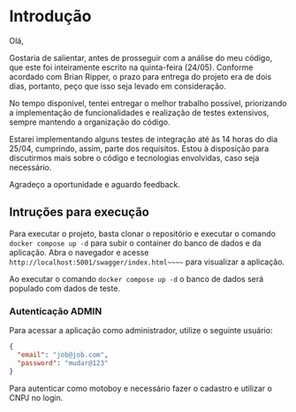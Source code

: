 # Introdução

Olá,

Gostaria de salientar, antes de prosseguir com a análise do meu código, que este foi inteiramente escrito na quinta-feira (24/05). Conforme acordado com Brian Ripper, o prazo para entrega do projeto era de dois dias, portanto, peço que isso seja levado em consideração.

No tempo disponível, tentei entregar o melhor trabalho possível, priorizando a implementação de funcionalidades e realização de testes extensivos, sempre mantendo a organização do código.

Estarei implementando alguns testes de integração até às 14 horas do dia 25/04, cumprindo, assim, parte dos requisitos. Estou à disposição para discutirmos mais sobre o código e tecnologias envolvidas, caso seja necessário.

Agradeço a oportunidade e aguardo feedback.

## Intruções para execução

Para executar o projeto, basta clonar o repositório e executar o comando `docker compose up -d` para subir o container do banco de dados e da aplicação.
Abra o navegador e acesse `http://localhost:5001/swagger/index.html~~~~` para visualizar a aplicação.

Ao executar o comando `docker compose up -d` o banco de dados será populado com dados de teste.

### Autenticação ADMIN

Para acessar a aplicação como administrador, utilize o seguinte usuário:

``` json
{
  "email": "job@job.com",
  "password": "mudar@123"
}
```
Para autenticar como motoboy e necessário fazer o cadastro e utilizar o CNPJ no login.